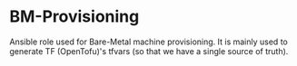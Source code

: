 # BM-Provisioning

Ansible role used for Bare-Metal machine provisioning.
It is mainly used to generate TF (OpenTofu)'s tfvars (so that we have a single source of truth).